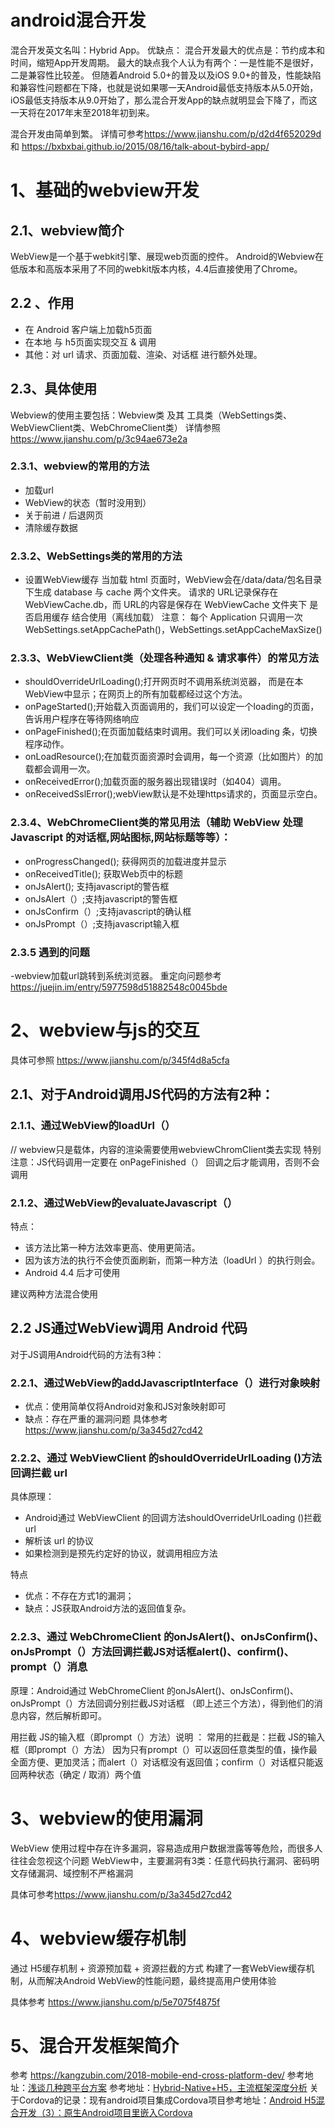 android混合开发
==========
混合开发英文名叫：Hybrid App。
优缺点：
混合开发最大的优点是：节约成本和时间，缩短App开发周期。
最大的缺点我个人认为有两个：一是性能不是很好，二是兼容性比较差。
但随着Android 5.0+的普及以及iOS 9.0+的普及，性能缺陷和兼容性问题都在下降，也就是说如果哪一天Android最低支持版本从5.0开始，iOS最低支持版本从9.0开始了，那么混合开发App的缺点就明显会下降了，而这一天将在2017年末至2018年初到来。

混合开发由简单到繁。
详情可参考<https://www.jianshu.com/p/d2d4f652029d> 和 <https://bxbxbai.github.io/2015/08/16/talk-about-bybird-app/>
# 1、基础的webview开发
 ## 2.1、webview简介
 WebView是一个基于webkit引擎、展现web页面的控件。
 Android的Webview在低版本和高版本采用了不同的webkit版本内核，4.4后直接使用了Chrome。
 ## 2.2 、作用
  - 在 Android 客户端上加载h5页面
  - 在本地 与 h5页面实现交互 & 调用
  - 其他：对 url 请求、页面加载、渲染、对话框 进行额外处理。
## 2.3、具体使用
 Webview的使用主要包括：Webview类 及其 工具类（WebSettings类、WebViewClient类、WebChromeClient类）
 详情参照<https://www.jianshu.com/p/3c94ae673e2a>
 
 ### 2.3.1、webview的常用的方法
  - 加载url
  - WebView的状态（暂时没用到）
  - 关于前进 / 后退网页
  - 清除缓存数据
 ### 2.3.2、WebSettings类的常用的方法
  - 设置WebView缓存
   当加载 html 页面时，WebView会在/data/data/包名目录下生成 database 与 cache 两个文件夹。
   请求的 URL记录保存在 WebViewCache.db，而 URL的内容是保存在 WebViewCache 文件夹下
   是否启用缓存
   结合使用（离线加载）
  注意： 每个 Application 只调用一次 WebSettings.setAppCachePath()，WebSettings.setAppCacheMaxSize()
 ### 2.3.3、WebViewClient类（处理各种通知 & 请求事件）的常见方法
  - shouldOverrideUrlLoading();打开网页时不调用系统浏览器， 而是在本WebView中显示；在网页上的所有加载都经过这个方法。
  - onPageStarted();开始载入页面调用的，我们可以设定一个loading的页面，告诉用户程序在等待网络响应
  - onPageFinished();在页面加载结束时调用。我们可以关闭loading 条，切换程序动作。
  - onLoadResource();在加载页面资源时会调用，每一个资源（比如图片）的加载都会调用一次。
  - onReceivedError();加载页面的服务器出现错误时（如404）调用。
  - onReceivedSslError();webView默认是不处理https请求的，页面显示空白。
 ### 2.3.4、WebChromeClient类的常见用法（辅助 WebView 处理 Javascript 的对话框,网站图标,网站标题等等）：
  - onProgressChanged(); 获得网页的加载进度并显示
  - onReceivedTitle(); 获取Web页中的标题
  - onJsAlert(); 支持javascript的警告框
  - onJsAlert（）;支持javascript的警告框
  - onJsConfirm（）;支持javascript的确认框
  - onJsPrompt（）;支持javascript输入框
 ### 2.3.5 遇到的问题
 -webview加载url跳转到系统浏览器。 重定向问题参考<https://juejin.im/entry/5977598d51882548c0045bde>
 
 # 2、webview与js的交互
 具体可参照 <https://www.jianshu.com/p/345f4d8a5cfa>
 ## 2.1、对于Android调用JS代码的方法有2种：

 ### 2.1.1、通过WebView的loadUrl（）
  // webview只是载体，内容的渲染需要使用webviewChromClient类去实现
  特别注意：JS代码调用一定要在 onPageFinished（） 回调之后才能调用，否则不会调用
 ### 2.1.2、通过WebView的evaluateJavascript（）
  特点：
  - 该方法比第一种方法效率更高、使用更简洁。
  - 因为该方法的执行不会使页面刷新，而第一种方法（loadUrl ）的执行则会。
  - Android 4.4 后才可使用
  
  建议两种方法混合使用
  ## 2.2 JS通过WebView调用 Android 代码
  对于JS调用Android代码的方法有3种：

 ### 2.2.1、通过WebView的addJavascriptInterface（）进行对象映射
 - 优点：使用简单仅将Android对象和JS对象映射即可
 - 缺点：存在严重的漏洞问题 具体参考<https://www.jianshu.com/p/3a345d27cd42>
 
 ### 2.2.2、通过 WebViewClient 的shouldOverrideUrlLoading ()方法回调拦截 url
 具体原理：
 - Android通过 WebViewClient 的回调方法shouldOverrideUrlLoading ()拦截 url
 - 解析该 url 的协议
 - 如果检测到是预先约定好的协议，就调用相应方法
 
 特点
 - 优点：不存在方式1的漏洞；
 - 缺点：JS获取Android方法的返回值复杂。
 ### 2.2.3、通过 WebChromeClient 的onJsAlert()、onJsConfirm()、onJsPrompt（）方法回调拦截JS对话框alert()、confirm()、prompt（）消息
  原理：Android通过 WebChromeClient 的onJsAlert()、onJsConfirm()、onJsPrompt（）方法回调分别拦截JS对话框
（即上述三个方法），得到他们的消息内容，然后解析即可。

 用拦截 JS的输入框（即prompt（）方法）说明 ：
  常用的拦截是：拦截 JS的输入框（即prompt（）方法）
  因为只有prompt（）可以返回任意类型的值，操作最全面方便、更加灵活；而alert（）对话框没有返回值；confirm（）对话框只能返回两种状态（确定 / 取消）两个值

# 3、webview的使用漏洞
 WebView 使用过程中存在许多漏洞，容易造成用户数据泄露等等危险，而很多人往往会忽视这个问题
 WebView中，主要漏洞有3类：任意代码执行漏洞、密码明文存储漏洞、域控制不严格漏洞
 
 具体可参考<https://www.jianshu.com/p/3a345d27cd42>
  
# 4、webview缓存机制
通过 H5缓存机制 + 资源预加载 + 资源拦截的方式 构建了一套WebView缓存机制，从而解决Android WebView的性能问题，最终提高用户使用体验

具体参考 <https://www.jianshu.com/p/5e7075f4875f>

# 5、混合开发框架简介
 参考 <https://kangzubin.com/2018-mobile-end-cross-platform-dev/>
 参考地址：[浅谈几种跨平台方案](https://zhuanlan.zhihu.com/p/148820818)
 参考地址：[Hybrid-Native+H5，主流框架深度分析](https://www.jianshu.com/p/cd44823db35f)
 关于Cordova的记录：现有android项目集成Cordova项目参考地址：[Android H5混合开发（3）：原生Android项目里嵌入Cordova](https://www.geek-share.com/detail/2781778401.htmlAndroid)
  
  
